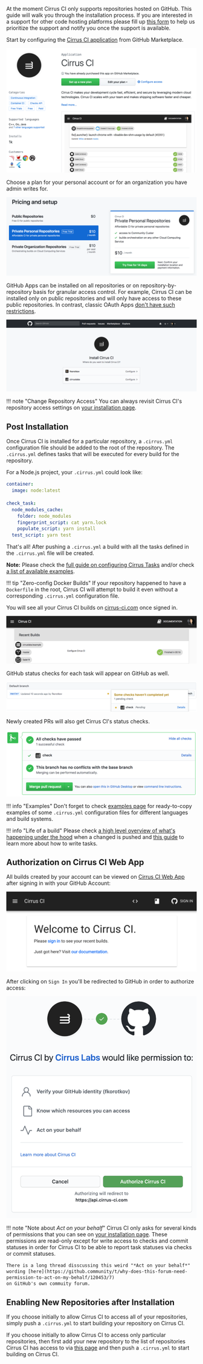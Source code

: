 At the moment Cirrus CI only supports repositories hosted on GitHub. This guide will walk you through the installation process.
If you are interested in a support for other code hosting platforms please fill up [this form](https://forms.gle/CkcxPnMjA2u5ctQf7)
to help us prioritize the support and notify you once the support is available.

Start by configuring the [Cirrus CI application](https://github.com/marketplace/cirrus-ci) from GitHub Marketplace.

<img src="/assets/images/screenshots/github/marketplace/step1.png" />

Choose a plan for your personal account or for an organization you have admin writes for.

<img src="/assets/images/screenshots/github/marketplace/step2.png" />

GitHub Apps can be installed on all repositories or on repository-by-repository basis for granular access control. For
example, Cirrus CI can be installed only on public repositories and will only have access to these public repositories.
In contrast, classic OAuth Apps [don't have such restrictions](https://developer.github.com/apps/differences-between-apps/#what-can-github-apps-and-oauth-apps-access).

<img src="/assets/images/screenshots/github/marketplace/step3.png" />

!!! note "Change Repository Access"
    You can always revisit Cirrus CI's repository access settings on [your installation page](https://github.com/apps/cirrus-ci/installations/new).

## Post Installation

Once Cirrus CI is installed for a particular repository, a `.cirrus.yml` configuration file should be added to the root of the repository. 
The `.cirrus.yml` defines tasks that will be executed for every build for the repository. 

For a Node.js project, your `.cirrus.yml` could look like:

```yaml
container:
  image: node:latest

check_task:
  node_modules_cache:
    folder: node_modules
    fingerprint_script: cat yarn.lock
    populate_script: yarn install
  test_script: yarn test
```

That's all! After pushing a `.cirrus.yml` a build with all the tasks defined in the `.cirrus.yml`
file will be created.

**Note:** Please check the [full guide on configuring Cirrus Tasks](writing-tasks.md) and/or check [a list of available examples](../examples.md).

!!! tip "Zero-config Docker Builds"
    If your repository happened to have a `Dockerfile` in the root, Cirrus CI will attempt to build it even without
    a corresponding `.cirrus.yml` configuration file.

You will see all your Cirrus CI builds on [cirrus-ci.com](https://cirrus-ci.com/) once signed in. 

<img src="/assets/images/screenshots/github/recent-builds.png" />

GitHub status checks for each task will appear on GitHub as well.

<img src="/assets/images/screenshots/github/statuses-branch.png" />

Newly created PRs will also get Cirrus CI's status checks.

<img src="/assets/images/screenshots/github/statuses-pr.png" />

!!! info "Examples"
    Don't forget to check [examples page](../examples.md) for ready-to-copy examples of some `.cirrus.yml` 
    configuration files for different languages and build systems.

!!! info "Life of a build"
    Please check [a high level overview of what's happening under the hood](build-life.md) when a changed is pushed
    and [this guide](writing-tasks.md) to learn more about how to write tasks.

## Authorization on Cirrus CI Web App

All builds created by your account can be viewed on [Cirrus CI Web App](https://cirrus-ci.com/) after signing in with
your GitHub Account:

<img src="/assets/images/screenshots/github/cirrus-web-sign-in.png" />

After clicking on `Sign In` you'll be redirected to GitHub in order to authorize access:

<img src="/assets/images/screenshots/github/github-app-auth.png" />

!!! note "Note about *Act on your behalf*"
    Cirrus CI only asks for several kinds of permissions that you can see on [your installation page](https://github.com/apps/cirrus-ci/installations/new).
    These permissions are read-only except for write access to checks and commit statuses in order for Cirrus CI to
    be able to report task statuses via checks or commit statuses.

    There is a long thread disscussing this weird "*Act on your behalf*" wording [here](https://github.community/t/why-does-this-forum-need-permission-to-act-on-my-behalf/120453/7)
    on GitHub's own commuity forum.

## Enabling New Repositories after Installation

If you choose initially to allow Cirrus CI to access all of your repositories, simply push a `.cirrus.yml` to start
building your repository on Cirrus CI.

If you choose initially to allow Cirrus CI to access only particular repositories, then first add your new repository to
the list of repositories Cirrus CI has access to via [this page](https://github.com/apps/cirrus-ci/installations/new) and
then push a `.cirrus.yml` to start building on Cirrus CI.
